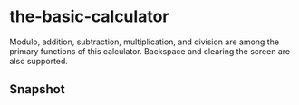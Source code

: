 # the-basic-calculator
Modulo, addition, subtraction, multiplication, and division are among the primary functions of this calculator. Backspace and clearing the screen are also supported.

## Snapshot

